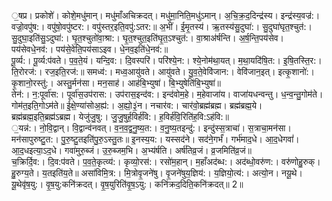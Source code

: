 

  
॒षप्र। प्रकोशे॑। कोशे॒मधु॑मान्। मधु॑माँअचिक्रदत्। मधु॑मा॒निति॒मधु॑ऽमान्। अ॒चि॒क्र॒द॒दिन्द्र॑स्य। इन्द्र॑स्य॒वज्र॑:। वज्रो॒वपु॑ष:। वपु॑षो॒वपु॑ष्टर:। वपु॑स्तर॒इति॒वपु॑:ऽतर:॥ अ॒भीं। ई॒मृ॒तस्य॑। ऋ॒तस्य॑सु॒दुघा॑:। सु॒दुघा॑घृत॒श्चुत॑:। सु॒दुघा॒इति॑सु॒ऽदुघा॑:। घृ॒त॒श्चुतो॑वा॒श्रा:। घृ॒त॒श्चुत॒इति॑घृ॒त॒ऽश्चुत॑:। वा॒श्राअ॑र्षन्ति। अ॒र्ष॒न्ति॒पय॑सेव। पय॑सेवधे॒नव॑:। पय॑से॒वेति॒पय॑साऽइव। धे॒नव॒इति॑धे॒नव॑:॥  
पू॒र्व्य:। पू॒र्व्य:प॑वते। प॒व॒ते॒यं। यन्दि॒व:। दि॒वस्परि॑। परि॑श्ये॒न:। श्ये॒नोम॑था॒यत्। म॒था॒यदि॑षि॒त:। इ॒षि॒तस्ति॒र:। ति॒रोरज॑:। रज॒इति॒रज॑:॥ समध्व॑:। मध्व॒आयु॑वते। आयु॑वते। यु॒व॒ते॒वेवि॑जान:। वेवि॑जान॒इत्। इत्कृ॒शानो॑:। कृ॒शानो॒रस्तु॑:। अस्तु॒र्मन॑सा। मन॒साह॑। आह॑बि॒भ्युषा॑। बि॒भ्युषेति॑बि॒भ्युषा॑॥  
तेन॑:। न॒:पूर्वा॑स:। पूर्वा॑स॒उप॑रास:। उप॑रास॒इन्द॑व:। इन्द॑वोम॒हे। म॒हेवाजा॑य। वाजा॑यधन्वन्तु। ध॒न्व॒न्तु॒गोम॑ते। गोम॑त॒इति॒गोऽम॑ते॥ ई॒क्षे॒ण्या॑सोअ॒ह्य॑:। अ॒ह्यो॒३॒॑न। नचार॑व:। चार॑वो॒ब्रह्म॑ब्रह्म। ब्रह्म॑ब्रह्म॒ये। ब्रह्म॑ब्रह्म॒इति॒ब्रह्म॑ऽब्रह्म। येजु॑जु॒षु:। जु॒जु॒षुर्ह॒विर्ह॑वि:। ह॒विर्ह॑वि॒रिति॑ह॒वि:ऽह॑वि:॥  
॒यन्न॑:। नो॒वि॒द्वान्। वि॒द्वान्व॑नवत्। व॒न॒व॒द्व॒नु॒ष्य॒त:। व॒नु॒ष्य॒तइन्दु॑:। इन्दु॑स्स॒त्राचा॑। स॒त्राचा॒मन॑सा। मन॑सापुरुष्टु॒त:। पु॒रु॒ष्टु॒तइति॑पु॒रु॒ऽस्तु॒तः॥ इ॒नस्य॒य:। यस्सद॑ने। सद॑ने॒गर्भं॑। गर्भ॑माद॒धे। आ॒द॒धेगवां॑। आ॒द॒धइत्या॒ऽद॒धे। गवा॑मुरु॒ब्जं। उ॒रु॒ब्जम॒भि। अ॒भ्य॑र्षति। अर्ष॑तिव्र॒जं। व्र॒जमिति॑व्र॒जं॥  
च॒क्रिर्दि॒व:। दि॒व:प॑वते। प॒व॒ते॒कृत्व्य॑:। कृव्यो॒रस॑:। रसो॑म॒हान्। म॒हाँअद॑ब्ध:। अद॑ब्धो॒वरु॑ण:। वरु॑णोहु॒रुक्। हु॒रुग्य॒ते। य॒तइति॑य॒ते॥ असा॑विमि॒त्र:। मि॒त्रोवृ॒जने॑षु। वृ॒जने॑षुय॒ज्ञिय॑:। य॒ज्ञियो॒त्य॑:। अत्यो॒न। नयू॒थे। यू॒थेवृ॑ष॒यु:। वृ॒ष॒यु:कनि॑क्रदत्। वृ॒ष॒युरिति॑वृ॒ष॒ऽयु:। कनि॑क्रद॒दिति॒कनि॑क्रदत्॥ 2॥  
